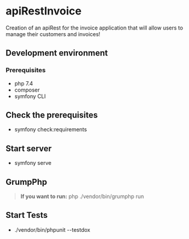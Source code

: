 # apiRestInvoice

Creation of an apiRest for the invoice application that will allow users to manage their customers and invoices!

## Development environment

### Prerequisites
- php 7.4
- composer
- symfony CLI

## Check the prerequisites
- symfony check:requirements

## Start server
- symfony serve

## GrumpPhp
> **If you want to run:** php ./vendor/bin/grumphp run

## Start Tests
- ./vendor/bin/phpunit --testdox 
